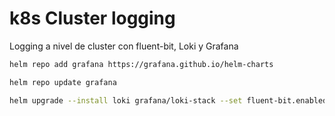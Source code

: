 # k8s Cluster logging

Logging a nivel de cluster con fluent-bit, Loki y Grafana

```bash
helm repo add grafana https://grafana.github.io/helm-charts

helm repo update grafana

helm upgrade --install loki grafana/loki-stack --set fluent-bit.enabled=true,promtail.enabled=false --namespace=monitoring  --create-namespace

```
